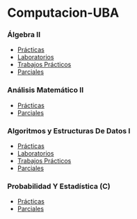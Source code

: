 # Computacion-UBA

### Álgebra II
- [Prácticas](https://github.com/KerbsOD/Computacion-UBA/tree/master/%C3%81lgebra%20II/Pr%C3%A1cticas)
- [Laboratorios](https://github.com/KerbsOD/Computacion-UBA/tree/master/%C3%81lgebra%20II/Laboratorios)
- [Trabajos Prácticos](https://github.com/KerbsOD/Computacion-UBA/tree/master/%C3%81lgebra%20II/Trabajos%20Pr%C3%A1cticos)
- [Parciales](https://github.com/KerbsOD/Computacion-UBA/tree/master/%C3%81lgebra%20II/Parciales)

### Análisis Matemático II
- [Prácticas](https://github.com/KerbsOD/Computacion-UBA/tree/master/An%C3%A1lisis%20II/Pr%C3%A1cticas)
- [Parciales](https://github.com/KerbsOD/Computacion-UBA/tree/master/An%C3%A1lisis%20II/Parciales)

### Algoritmos y Estructuras De Datos I
- [Prácticas](https://github.com/KerbsOD/Computacion-UBA/tree/master/Algoritmos%20I/Pr%C3%A1cticas)
- [Laboratorios](https://github.com/KerbsOD/Computacion-UBA/tree/master/Algoritmos%20I/Laboratorios)
- [Trabajos Prácticos](https://github.com/KerbsOD/Computacion-UBA/tree/master/Algoritmos%20I/Trabajos%20Pr%C3%A1cticos)
- [Parciales](https://github.com/KerbsOD/Computacion-UBA/tree/master/Algoritmos%20I/Parciales)

### Probabilidad Y Estadística (C)
- [Prácticas](https://github.com/KerbsOD/Computacion-UBA/tree/master/Proba%20(C)/Pr%C3%A1cticas)
- [Parciales](https://github.com/KerbsOD/Computacion-UBA/tree/master/Proba%20(C)/Parciales)
